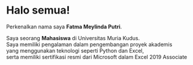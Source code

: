 # Halo semua! 

Perkenalkan nama saya **Fatma Meylinda Putri**.<br>

Saya seorang **Mahasiswa** di Universitas Muria Kudus.<br>
Saya memiliki pengalaman dalam pengembangan proyek akademis<br>
yang menggunakan teknologi seperti Python dan Excel,<br>
serta memiliki sertifikasi resmi dari Microsoft dalam Excel 2019 Associate
